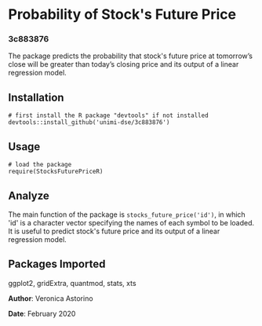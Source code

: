 
# Probability of Stock's Future Price

### 3c883876
The package predicts the probability that stock's future price at tomorrow’s close will be greater than today’s closing price and its output of a linear regression model.

## Installation
 ```
 # first install the R package "devtools" if not installed
 devtools::install_github('unimi-dse/3c883876') 
 ```


## Usage

 ``` 
 # load the package
 require(StocksFuturePriceR)
 ```


## Analyze
The main function of the package is `stocks_future_price('id')`, in which 'id' is a character vector specifying the names of each symbol to be loaded. It is useful to predict stock's future price and its output of a linear regression model.


## Packages Imported

ggplot2, gridExtra, quantmod, stats, xts






**Author**: Veronica Astorino

**Date**: February 2020


